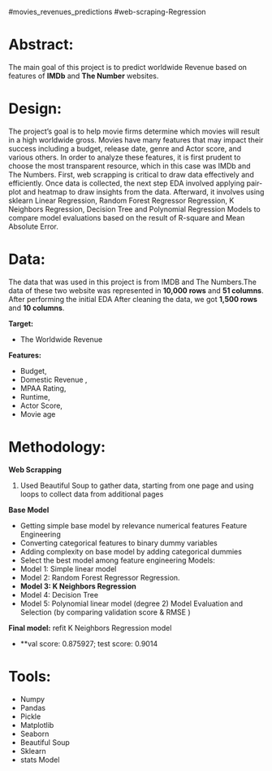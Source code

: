#movies_revenues_predictions
#web-scraping-Regression

# Abstract:
The main goal of this project is to predict worldwide Revenue based on features of **IMDb** and **The Number** websites.

# Design:
The project’s goal is to help movie firms determine which movies will result in a high worldwide gross. Movies have many features that may impact their success including a budget, release date, genre and Actor score, and various others. In order to analyze these features, it is first prudent to choose the most transparent resource, which in this case was IMDb and The  Numbers. First, web scrapping is critical to draw data effectively and efficiently. Once data is collected, the next step EDA involved applying pair-plot and heatmap to draw insights from the data. Afterward, it involves using sklearn Linear Regression, Random Forest Regressor Regression, K Neighbors Regression, Decision Tree and Polynomial Regression Models to compare model evaluations based on the result of R-square and Mean Absolute Error.

# Data:
The data that was used in this project is from IMDB and The Numbers.The data of these two website was represented in **10,000 rows** and **51 columns**.
After performing the initial EDA After cleaning the data, we got **1,500 rows** and **10 columns**.

**Target:**
* The Worldwide Revenue

**Features:**
* Budget,
* Domestic Revenue ,
* MPAA Rating,
* Runtime,
* Actor Score,
* Movie age

# Methodology:
**Web Scrapping**
1. Used Beautiful Soup to gather data, starting from one page and using loops to collect data from additional pages

**Base Model**
* Getting simple base model by relevance numerical features Feature Engineering
* Converting categorical features to binary dummy variables
* Adding complexity on base model by adding categorical dummies
* Select the best model among feature engineering
Models: 
* Model 1: Simple linear model
* Model 2: Random Forest Regressor Regression.
* **Model 3: K Neighbors Regression**
* Model 4: Decision Tree
* Model 5: Polynomial linear model (degree 2) 
Model Evaluation and Selection (by comparing validation score & RMSE )

**Final model:** refit K Neighbors Regression model 
* **val score: 0.875927; test score: 0.9014

# Tools:
* Numpy
* Pandas
* Pickle
* Matplotlib
* Seaborn
* Beautiful Soup
* Sklearn
* stats Model
